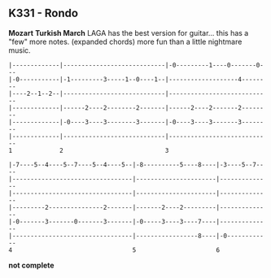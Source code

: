 ## K331 - Rondo
**Mozart**
**Turkish March**
LAGA has the best version for guitar... this has a "few" more notes. (expanded chords)
more fun than a little nightmare music.

```text
|-------------|----------------------------|-0---------1----0-------0---
|-0-----------|-1---------3-----1--0----1--|-------------------4--------
|----2--1--2--|----------------------------|----------------------------
|-------------|------2----2--------2-------|------2----2-------2--------
|-------------|-0----3----3--------3-------|-0----3----3-------3--------
|-------------|----------------------------|----------------------------
1             2                            3

|-7----5--4----5--7----5--4----5--|-8----------5----8----|-3----5--7----
|---------------------------------|----------------------|--------------
|---------------------------------|----------------------|--------------
|---------2---------------2-------|-------2----2---------|--------------
|-0-------3-------0-------3-------|-0-----3----3----7----|--------------
|---------------------------------|-----------------8----|-0------------
4                                 5                      6
```
**not complete**
